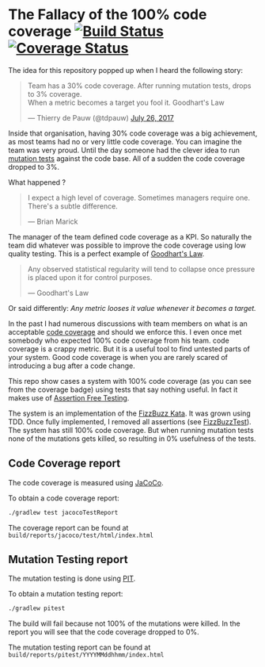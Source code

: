 # The Fallacy of the 100% code coverage [![Build Status](https://travis-ci.org/thinkinglabs/the-100percent-test-coverage-fallacy.svg?branch=master)](https://travis-ci.org/thinkinglabs/the-100percent-code-coverage-fallacy) [![Coverage Status](https://coveralls.io/repos/github/thinkinglabs/the-100-percent-code-coverage-fallacy/badge.svg?branch=master)](https://coveralls.io/github/thinkinglabs/the-100-percent-code-coverage-fallacy?branch=master)

The idea for this repository popped up when I heard the following story:

<blockquote class="twitter-tweet" data-lang="en"><p lang="en" dir="ltr">Team has a 30% code coverage. After running mutation tests, drops to 3% coverage.<br>When a metric becomes a target you fool it. Goodhart&#39;s Law</p>&mdash; Thierry de Pauw (@tdpauw) <a href="https://twitter.com/tdpauw/status/890112157450481664">July 26, 2017</a></blockquote>

Inside that organisation, having 30% code coverage was a big achievement, as most teams had no or very little code coverage. You can imagine the team was very proud. Until the day someone had the clever idea to run [mutation tests](https://en.wikipedia.org/wiki/Mutation_testing) against the code base. All of a sudden the code coverage dropped to 3%.

What happened ?
> I expect a high level of coverage. Sometimes managers require one. There's a subtle difference.
>
> &mdash; Brian Marick

The manager of the team defined code coverage as a KPI. So naturally the team did whatever was possible to improve the code coverage using low quality testing.
This is a perfect example of [Goodhart's Law](https://en.wikipedia.org/wiki/Goodhart%27s_law).

> Any observed statistical regularity will tend to collapse once pressure is placed upon it for control purposes.
>
> &mdash; Goodhart's Law

Or said differently: _Any metric looses it value whenever it becomes a target._

In the past I had numerous discussions with team members on what is an acceptable [code coverage](https://martinfowler.com/bliki/TestCoverage.html) and should we enforce this. I even once met somebody who expected 100% code coverage from his team. code coverage is a crappy metric. But it is a useful tool to find untested parts of your system. Good code coverage is when you are rarely scared of introducing a bug after a code change.

This repo show cases a system with 100% code coverage (as you can see from the coverage badge) using tests that say nothing useful. In fact it makes use of [Assertion Free Testing](https://martinfowler.com/bliki/AssertionFreeTesting.html).

The system is an implementation of the [FizzBuzz Kata](http://codingdojo.org/kata/FizzBuzz/). It was grown using TDD. Once fully implemented, I removed all assertions (see [FizzBuzzTest](./src/test/java/io/thinkinglabs/FizzBuzzTest.java)). The system has still 100% code coverage. But when running mutation tests none of the mutations gets killed, so resulting in 0% usefulness of the tests.

## Code Coverage report

The code coverage is measured using [JaCoCo](http://www.eclemma.org/jacoco/).

To obtain a code coverage report:

```bash
./gradlew test jacocoTestReport
```

The coverage report can be found at `build/reports/jacoco/test/html/index.html`

## Mutation Testing report

The mutation testing is done using [PIT](http://pitest.org/).

To obtain a mutation testing report:

```bash
./gradlew pitest
```

The build will fail because not 100% of the mutations were killed. In the report you will see that the code coverage dropped to 0%.

The mutation testing report can be found at `build/reports/pitest/YYYYMMddhhmm/index.html`
